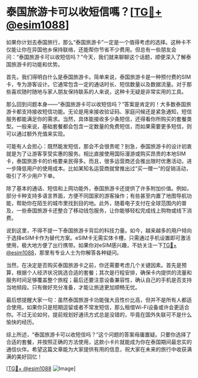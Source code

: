# 泰国旅游卡可以收短信嗎？[[TG💪+ @esim1088](https://t.me/s/esim1088)]

如果你计划去泰国旅行，那么“泰国旅游卡”一定是一个值得考虑的选择。这种卡不仅能让你在异国他乡保持联络，还能帮你节省不少费用。但总有一些朋友会问：“泰国旅游卡可以收短信吗？”今天，我们就来聊聊这个话题，顺便深入了解泰国旅游卡的功能和优势。

首先，我们得明白什么是泰国旅游卡。简单来说，泰国旅游卡是一种预付费的SIM卡，专为游客设计。它通常包含一定的通话时长、短信数量以及数据流量。对于那些喜欢随时随地与家人朋友保持联系的人来说，这种卡无疑是非常实用的工具。

那么回到问题本身——“泰国旅游卡可以收短信吗？”答案是肯定的！大多数泰国旅游卡都支持接收短信功能。无论是用来接收验证码、家庭问候还是紧急通知，短信服务都能满足你的需求。当然，具体能接收多少条短信，还得看你所购买的套餐类型。一般来说，基础套餐都会包含一定数量的免费短信，而如果需要更多短信，则可以通过额外充值来实现。

可能有人会担心：既然能发短信，那会不会很贵呢？别急，泰国旅游卡的设计初衷就是为了让游客享受实惠的服务。相比直接使用国际漫游或购买昂贵的本地SIM卡，泰国旅游卡的价格要亲民得多。而且，很多运营商还会推出限时优惠活动，进一步降低用户的使用成本。比如某知名运营商就曾推出过“买一赠一”的促销活动，吸引了不少用户下单。

除了基本的通话、短信和上网功能外，泰国旅游卡还提供了许多附加价值。例如，部分卡种支持多语言界面，方便不同国家的游客操作；有些甚至内置了地图导航功能，帮助你在陌生的城市里找到目的地。此外，随着电子支付在全球范围内的普及，一些泰国旅游卡还整合了移动钱包服务，让你能够轻松完成线上购物或线下消费。

说到这里，不得不提一下泰国旅游卡背后的科技力量。如今，越来越多的用户倾向于选择eSIM卡作为替代方案。eSIM卡无需实体卡槽，只需通过手机设置即可激活使用，极大地方便了出行携带。如果你对eSIM感兴趣，不妨关注一下[TG💪+ @esim1088](https://t.me/s/esim1088)，那里有专业人士为你解答各种疑问。

当然，在决定是否购买泰国旅游卡之前，你还需要考虑几个关键因素。首先是预算，根据个人经济状况挑选合适的套餐；其次是行程安排，确保卡内提供的流量和服务时间足够覆盖整个旅程；最后还要注意设备兼容性，确认自己的手机是否支持当地频段。只有做好充分准备，才能让旅途更加顺畅无忧。

最后想提醒大家一句：虽然泰国旅游卡功能强大且性价比高，但并不是所有人都适合使用。如果你只是短期逗留或者不常发短信，那么租借Wi-Fi设备或许会更适合你。不过无论如何，提前规划好通讯方式总是没错的，毕竟在国外失联可不是什么愉快的经历。

综上所述，“泰国旅游卡可以收短信吗？”这个问题的答案毋庸置疑。只要你选择了合适的套餐，并按照正确的方法使用，这款小卡片就能成为你在泰国期间最忠实的通信伙伴。希望这篇文章能为大家提供有用的信息，祝大家在未来的旅行中收获满满的美好回忆！

[[TG💪+ @esim1088](https://t.me/s/esim1088) ![Image](https://i.postimg.cc/4NQfJmqS/Snipaste-2025-05-13-00-14-12.png)]